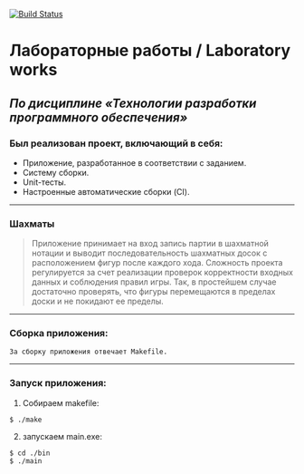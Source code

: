 [![Build Status](https://travis-ci.org/AlekseiTiutenkov/chessviz.svg?branch=master)](https://travis-ci.org/AlekseiTiutenkov/chessviz)

# Лабораторные работы / Laboratory works

## _По дисциплине «Технологии разработки программного обеспечения»_

### Был реализован проект, включающий в себя:

- Приложение, разработанное в соответствии с заданием.
- Систему сборки.
- Unit-тесты.
- Настроенные автоматические сборки (CI).

---

### **Шахматы**

> Приложение принимает на вход запись партии в шахматной нотации и выводит последовательность шахматных досок с расположением фигур после каждого хода. Сложность проекта регулируется за счет реализации проверок корректности входных данных и соблюдения правил игры. Так, в простейшем случае достаточно проверять, что фигуры перемещаются в пределах доски и не покидают ее пределы.

---

### **Сборка приложения:**

`За сборку приложения отвечает Makefile.`

---

### **Запуск приложения:**

1. Собираем makefile:

```
$ ./make
```

2. запускаем main.exe:

```
$ cd ./bin
$ ./main
```
